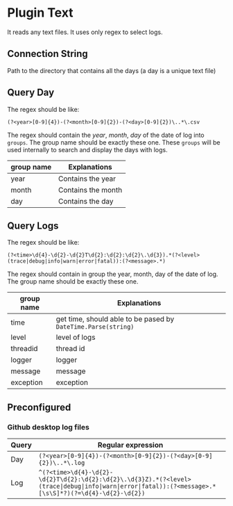# Plugin Text

It reads any text files. It uses only regex to select logs.

## Connection String
Path to the directory that contains all the days (a day is a unique text file)

## Query Day
The regex should be like:
```
(?<year>[0-9]{4})-(?<month>[0-9]{2})-(?<day>[0-9]{2})\..*\.csv
```
The regex should contain the *year*, *month*, *day* of the date of log into `groups`. The group name should be exactly these one. These `groups` will be used internally to search and display the days with logs.

| group name | Explanations       |
| ---------- | ------------------ |
| year       | Contains the year  |
| month      | Contains the month |
| day        | Contains the day   |

## Query Logs
The regex should be like:
```
(?<time>\d{4}-\d{2}-\d{2}T\d{2}:\d{2}:\d{2}\.\d{3}).*(?<level>(trace|debug|info|warn|error|fatal)):(?<message>.*)
```
The regex should contain in group the year, month, day of the date of log. The group name should be exactly these one.

| group name | Explanations                                                  |
| ---------- | ------------------------------------------------------------- |
| time       | get time, should able to be pased by `DateTime.Parse(string)` |
| level      | level of logs                                                 |
| threadid   | thread id                                                     |
| logger     | logger                                                        |
| message    | message                                                       |
| exception  | exception                                                     |

## Preconfigured
### Github desktop log files
| Query | Regular expression                                                                                                                                 |
| ----- | -------------------------------------------------------------------------------------------------------------------------------------------------- |
| Day   | `(?<year>[0-9]{4})-(?<month>[0-9]{2})-(?<day>[0-9]{2})\..*\.log`                                                                                   |
| Log   | `^(?<time>\d{4}-\d{2}-\d{2}T\d{2}:\d{2}:\d{2}\.\d{3}Z).*(?<level>(trace\|debug\|info\|warn\|error\|fatal)):(?<message>.*[\s\S]*?)(?=\d{4}-\d{2}-\d{2})` |
